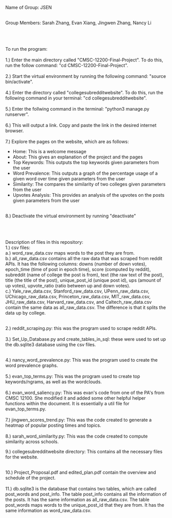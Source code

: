 Name of Group: JSEN<br /><br />

Group Members: Sarah Zhang, Evan Xiang, Jingwen Zhang, Nancy Li<br /><br /><br /><br />

To run the program:<br /><br />
1.) Enter the main directory called "CMSC-12200-Final-Project". To do this, run the follow command: "cd CMSC-12200-Final-Project".<br /><br />
2.) Start the virtual environment by running the following command: "source bin/activate".<br /><br />
4.) Enter the directory called "collegesubredditwebsite". To do this, run the following command in your terminal: "cd collegesubredditwebsite". <br /><br />
5.) Enter the follwing command in the terminal: "python3 manage.py runserver".<br /><br />
6.) This will output a link. Copy and paste the link in the desired internet browser.<br /><br />
7.) Explore the pages on the website, which are as follows:<br />
  - Home: This is a welcome message<br />
  - About: This gives an explanation of the project and the pages<br />
  - Top Keywords: This outputs the top keywords given parameters from the user<br />
  - Word Prevalence: This outputs a graph of the percentage usage of a given word over time given parameters from the user<br />
  - Similarity: The compares the similarity of two colleges given parameters from the user<br />
  - Upvotes Analysis: This provides an analysis of the upvotes on the posts given parameters from the user<br /><br />

8.) Deactivate the virtual environment by running "deactivate"<br /><br /><br /><br />
  
 
Description of files in this repository: <br />
1.) csv files:  <br />
  a.) word_raw_data.csv maps words to the post they are from. <br />
  b.) all_raw_data.csv contains all the raw data that was scraped from reddit APIs. It has the following columns: downs (number of down votes), epoch_time (time of post in epoch time), score (computed by reddit), subreddit (name of college the post is from), text (the raw text of the post), title (the title of the post), unique_post_id (unique post id), ups (amount of up votes), upvote_ratio (ratio between up and down votes). <br />
  c.) Yale_raw_data.csv, Stanford_raw_data.csv, UPenn_raw_data.csv, UChicago_raw_data.csv, Princeton_raw_data.csv, MIT_raw_data.csv, JHU_raw_data.csv, Harvard_raw_data.csv, and Caltech_raw_data.csv contain the same data as all_raw_data.csv. The difference is that it splits the data up by college.  <br /><br />
  
2.) reddit_scraping.py: this was the program used to scrape reddit APIs. <br /><br />
3.) Set_Up_Database.py and create_tables_in_sql: these were used to set up the db.sqlite3 database using the csv files. <br /><br />


4.) nancy_word_prevalence.py: This was the program used to create the word prevalence graphs.  <br /><br />
5.) evan_top_terms.py: This was the program used to create top keywords/ngrams, as well as the wordclouds. <br /><br />
6.) evan_word_saliency.py: This was evan's code from one of the PA's from CMSC 12100. She modified it and added some other helpful helper functions within the document. It is essentially a util file for evan_top_terms.py. <br /><br />
7.) jingwen_scores_trend.py: This was the code created to generate a heatmap of popular posting times and topics. <br /><br />
8.) sarah_word_similarity.py: This was the code created to compute similarity across schools.

9.) collegesubredditwebsite directory: This contains all the necessary files for the website.  <br /><br />

10.) Project_Proposal.pdf and edited_plan.pdf contain the overview and schedule of the project.  <br /><br />
11.) db.sqlite3 is the database that contains two tables, which are called post_words and post_info. The table post_info contains all the information of the posts. It has the same information as all_raw_data.csv. The table post_words maps words to the unique_post_id that they are from. It has the same information as word_raw_data.csv.  <br /><br />
